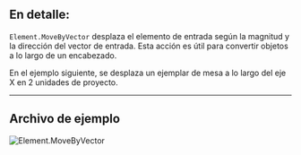 ## En detalle:
`Element.MoveByVector` desplaza el elemento de entrada según la magnitud y la dirección del vector de entrada. Esta acción es útil para convertir objetos a lo largo de un encabezado.

En el ejemplo siguiente, se desplaza un ejemplar de mesa a lo largo del eje X en 2 unidades de proyecto.
___
## Archivo de ejemplo

![Element.MoveByVector](./Revit.Elements.Element.MoveByVector_img.jpg)
